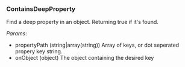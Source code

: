 ### ContainsDeepProperty
Find a deep property in an object. Returning true if it's found.

*Params*:
- propertyPath (string|array(string)) Array of keys, or dot seperated propery key string.
- onObject (object) The object containing the desired key